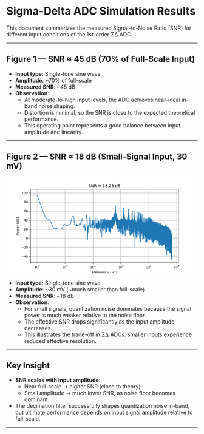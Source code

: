 # Sigma-Delta ADC Simulation Results

This document summarizes the measured Signal-to-Noise Ratio (SNR) for different input conditions of the 1st-order ΣΔ ADC.

---

## Figure 1 — SNR ≈ 45 dB (70% of Full-Scale Input)

- **Input type**: Single-tone sine wave  
- **Amplitude**: ~70% of full-scale  
- **Measured SNR**: ~45 dB  
- **Observation**:  
  - At moderate-to-high input levels, the ADC achieves near-ideal in-band noise shaping.  
  - Distortion is minimal, so the SNR is close to the expected theoretical performance.  
  - This operating point represents a good balance between input amplitude and linearity.

---

## Figure 2 — SNR ≈ 18 dB (Small-Signal Input, 30 mV)
![Figure 2](https://github.com/priyanshu-saurabh/Sigma-Delta-ADC/blob/main/S-D%20ADC/simulations/enob_snr/Test-2/Figure%202%20A.png)
- **Input type**: Single-tone sine wave  
- **Amplitude**: ~30 mV (~much smaller than full-scale)  
- **Measured SNR**: ~18 dB  
- **Observation**:  
  - For small signals, quantization noise dominates because the signal power is much weaker relative to the noise floor.  
  - The effective SNR drops significantly as the input amplitude decreases.  
  - This illustrates the trade-off in ΣΔ ADCs: smaller inputs experience reduced effective resolution.

---

## Key Insight

- **SNR scales with input amplitude**:  
  - Near full-scale → higher SNR (close to theory).  
  - Small amplitude → much lower SNR, as noise floor becomes dominant.  
- The decimation filter successfully shapes quantization noise in-band, but ultimate performance depends on input signal amplitude relative to full-scale.

---

